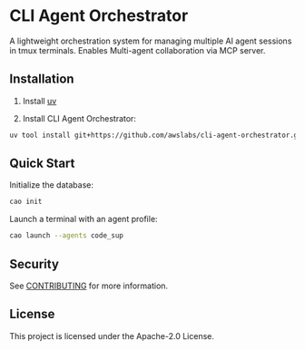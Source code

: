 # CLI Agent Orchestrator

A lightweight orchestration system for managing multiple AI agent sessions in tmux terminals. Enables Multi-agent collaboration via MCP server.

## Installation

1. Install [uv](https://docs.astral.sh/uv/getting-started/installation/)

2. Install CLI Agent Orchestrator:
```bash
uv tool install git+https://github.com/awslabs/cli-agent-orchestrator.git@launch --upgrade
```

## Quick Start

Initialize the database:
```bash
cao init
```

Launch a terminal with an agent profile:
```bash
cao launch --agents code_sup
```

## Security

See [CONTRIBUTING](CONTRIBUTING.md#security-issue-notifications) for more information.

## License

This project is licensed under the Apache-2.0 License.


